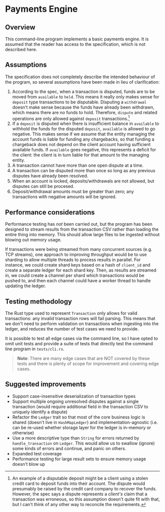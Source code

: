 # Payments Engine

## Overview

This command-line program implements a basic payments engine. It is assumed that the reader has access to the specification, which is not described here.

## Assumptions

The specification does not completely describe the intended behaviour of the program, so several assumptions have been made in lieu of clarification:

1. According to the spec, when a transaction is disputed, funds are to be moved from `available` to `held`. This means it really only makes sense for `deposit` type transactions to be disputable. Disputing a `withdrawal` doesn't make sense because the funds have already been withdrawn, which means there are no funds to hold. Therefore, `dispute` and related operations are only allowed against `deposit` transactions.[^1]
2. If a `deposit` is disputed when there is insufficient balance in `available` to withhold the funds for the disputed `deposit`, `available` is allowed to go negative. This makes sense if we assume that the entity managing the account funds is liable for funding any chargebacks, so that funding a chargeback does not depend on the client account having sufficient available funds. If `available` goes negative, this represents a deficit for the client: the client is in turn liable for that amount to the managing entity.
3. A transaction cannot have more than one open dispute at a time.
4. A transaction can be disputed more than once so long as any previous disputes have already been resolved.
5. When an account is locked, deposits/withdrawals are not allowed, but disputes can still be procesed.
6. Deposit/withdrawal amounts must be greater than zero; any transactions with negative amounts will be ignored.

[^1]: An example of a disputable deposit might be a client using a stolen credit card to deposit funds into their account. The dispute would presumably be raised by the credit card company to recover the funds. However, the spec says a dispute represents a _client's_ claim that a transaction was erroneous, so this assumption doesn't quite fit with that, but I can't think of any other way to reconcile the requirements.

## Performance considerations

Performance testing has _not_ been carried out, but the program has been designed to stream results from the transaction CSV rather than loading the entire thing into memory. This should allow large files to be ingested without blowing out memory usage.

If transactions were being streamed from many concurrent sources (e.g. TCP streams), one approach to improving throughput would be to use sharding to allow multiple threads to process results in parallel. For instance, we could create shard keys based on a hash of `client_id` and create a separate ledger for each shard key. Then, as results are streamed in, we could create a channel per shard which transactions would be pushed to, and then each channel could have a worker thread to handle updating the ledger.

## Testing methodology

The Rust type used to represent `Transaction` only allows for valid transactions: any invalid transaction rows will fail parsing. This means that we don't need to perform validation on transactions when ingesting into the ledger, and reduces the number of test cases we need to provide.

It is possible to test all edge cases via the command line, so I have opted to omit unit tests and provide a suite of tests that directly test the command line program in `tests/cli.rs`.

> **Note**: There are many edge cases that are NOT covered by these tests and there is plenty of scope for improvement and covering edge cases.

## Suggested improvements

- Support case-insensitive deserialization of transaction types
- Support multiple ongoing unresolved disputes against a single transaction (would require additional field in the transaction CSV to uniquely identify a dispute)
- Refactor the `Ledger` trait so that most of the core business logic is shared (doesn't live in `HashMapLedger`) and implementation-agnostic (i.e. can be re-used whether storage layer for the ledger is in-memory or otherwise)
- Use a more descriptive type than `String` for errors returned by `handle_transaction` on `Ledger`. This would allow us to swallow (ignore) some kinds of errors and continue, and panic on others.
- Expanded test coverage
- Performance testing for large result sets to ensure memory usage doesn't blow up